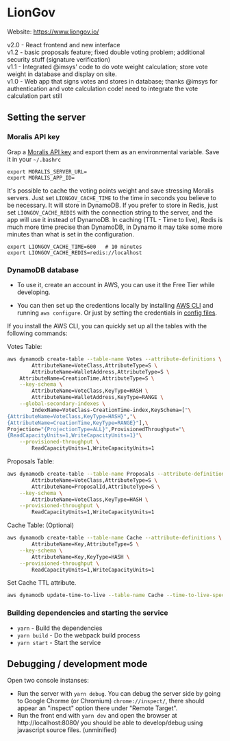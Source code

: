 # LionGov

Website: https://www.liongov.io/

v2.0 - React frontend and new interface  
v1.2 - basic proposals feature; fixed double voting problem; additional security stuff (signature verification)  
v1.1 - Integrated @imsys' code to do vote weight calculation; store vote weight in database and display on site.  
v1.0 - Web app that signs votes and stores in database; thanks @imsys for authentication and vote calculation code! need to integrate the vote calculation part still

## Setting the server

### Moralis API key

Grap a [Moralis API key](https://moralis.io/) and export them as an environmental variable. Save it in your `~/.bashrc`

```
export MORALIS_SERVER_URL=
export MORALIS_APP_ID=
```

It's possible to cache the voting points weight and save stressing Moralis servers. Just set `LIONGOV_CACHE_TIME` to the time in seconds you believe to be necessary. It will store in DynamoDB. If you prefer to store in Redis, just set `LIONGOV_CACHE_REDIS` with the connection string to the server, and the app will use it instead of DynamoDB. In caching (TTL - Time to live), Redis is much more time precise than DynamoDB, in Dynamo it may take some more minutes than what is set in the configuration.

```
export LIONGOV_CACHE_TIME=600   # 10 minutes
export LIONGOV_CACHE_REDIS=redis://localhost
```

### DynamoDB database

- To use it, create an account in AWS, you can use it the Free Tier while developing.

- You can then set up the credentions locally by installing [AWS CLI](https://docs.aws.amazon.com/cli/latest/userguide/install-cliv2.html) and running `aws configure`. Or just by setting the credentials in [config files](https://docs.aws.amazon.com/cli/latest/userguide/cli-configure-files.html).

If you install the AWS CLI, you can quickly set up all the tables with the following commands:

Votes Table:

```bash
aws dynamodb create-table --table-name Votes --attribute-definitions \
        AttributeName=VoteClass,AttributeType=S \
        AttributeName=WalletAddress,AttributeType=S \
	AttributeName=CreationTime,AttributeType=S \
    --key-schema \
        AttributeName=VoteClass,KeyType=HASH \
        AttributeName=WalletAddress,KeyType=RANGE \
    --global-secondary-indexes \
        IndexName=VoteClass-CreationTime-index,KeySchema=["\
{AttributeName=VoteClass,KeyType=HASH}","\
{AttributeName=CreationTime,KeyType=RANGE}"],\
Projection="{ProjectionType=ALL}",ProvisionedThroughput="\
{ReadCapacityUnits=1,WriteCapacityUnits=1}"\
    --provisioned-throughput \
        ReadCapacityUnits=1,WriteCapacityUnits=1
```

Proposals Table:
```bash
aws dynamodb create-table --table-name Proposals --attribute-definitions \
        AttributeName=VoteClass,AttributeType=S \
        AttributeName=ProposalId,AttributeType=S \
    --key-schema \
        AttributeName=VoteClass,KeyType=HASH \
    --provisioned-throughput \
        ReadCapacityUnits=1,WriteCapacityUnits=1
```

Cache Table: (Optional)
```bash
aws dynamodb create-table --table-name Cache --attribute-definitions \
        AttributeName=Key,AttributeType=S \
    --key-schema \
        AttributeName=Key,KeyType=HASH \
    --provisioned-throughput \
        ReadCapacityUnits=1,WriteCapacityUnits=1
```

Set Cache TTL attribute.
```bash
aws dynamodb update-time-to-live --table-name Cache --time-to-live-specification "Enabled=true, AttributeName=ttl"
```

### Building dependencies and starting the service

- `yarn` - Build the dependencies
- `yarn build` - Do the webpack build process
- `yarn start` - Start the service

## Debugging / development mode

Open two console instanses:
- Run the server with `yarn debug`. You can debug the server side by going to Google Chorme (or Chromium) `chrome://inspect/`, there should appear an "inspect" option there under "Remote Target".
- Run the front end with `yarn dev` and open the browser at http://localhost:8080/ you should be able to develop/debug using javascript source files. (unminified)

